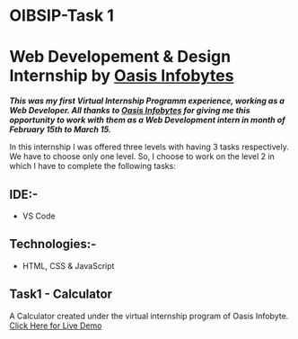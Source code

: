 # OIBSIP-Task 1
# Web Developement & Design Internship by [Oasis Infobytes](https://oasisinfobyte.com)

**_This was my first Virtual Internship Programm experience, working as a Web Developer. All thanks to [Oasis Infobytes](https://oasisinfobyte.com) for giving me this opportunity to work with them as a Web Development intern in month of February 15th to March 15._**

In this internship I was offered three levels with having 3 tasks respectively. We have to choose only one level. So, I choose to work on the level 2 in which I have to complete the following tasks:

## IDE:-

- VS Code

## Technologies:-

- HTML, CSS & JavaScript

## Task1 - Calculator

A Calculator created under the virtual internship program of Oasis Infobyte.<br>
[Click Here for Live Demo](https://kavinkumar-ar.github.io/OIBSIP-Task1/)
